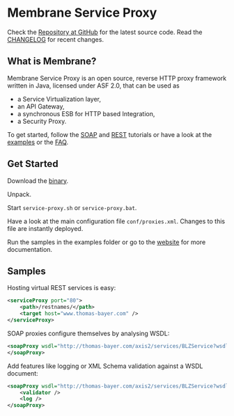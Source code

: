 Membrane Service Proxy
======================

Check the [Repository at GitHub](https://github.com/membrane/service-proxy) for the latest source code. Read the [CHANGELOG](https://github.com/membrane/service-proxy/blob/master/distribution/router/CHANGELOG.txt) for recent changes.

What is Membrane?
-----------------
Membrane Service Proxy is an open source, reverse HTTP proxy framework written in Java, licensed under ASF 2.0, that can be used as

*   a Service Virtualization layer,
*   an API Gateway,
*   a synchronous ESB for HTTP based Integration,
*   a Security Proxy.

To get started, follow the [SOAP](http://membrane-soa.org/esb-doc/current/soap-quickstart.htm) and [REST](http://membrane-soa.org/esb-doc/current/rest-quickstart.htm) tutorials or have a look at the [examples](http://membrane-soa.org/esb-doc/current/interceptors/examples.htm) or the [FAQ](https://github.com/membrane/service-proxy/wiki/Membrane-Service-Proxy-FAQ).

Get Started
-----------

Download the [binary](http://membrane-soa.org/downloads/http-router.htm).

Unpack.

Start `service-proxy.sh` or `service-proxy.bat`.

Have a look at the main configuration file `conf/proxies.xml`. Changes to this file are instantly deployed.

Run the samples in the examples folder or go to the [website](http://membrane-soa.org/service-proxy/) for more documentation.

Samples
-------

Hosting virtual REST services is easy:
```xml
<serviceProxy port="80">
    <path>/restnames/</path>
    <target host="www.thomas-bayer.com" />
</serviceProxy>
```

SOAP proxies configure themselves by analysing WSDL:
```xml
<soapProxy wsdl="http://thomas-bayer.com/axis2/services/BLZService?wsdl">
</soapProxy>
```

Add features like logging or XML Schema validation against a WSDL document:
```xml
<soapProxy wsdl="http://thomas-bayer.com/axis2/services/BLZService?wsdl">
	<validator />
	<log />
</soapProxy>
```

